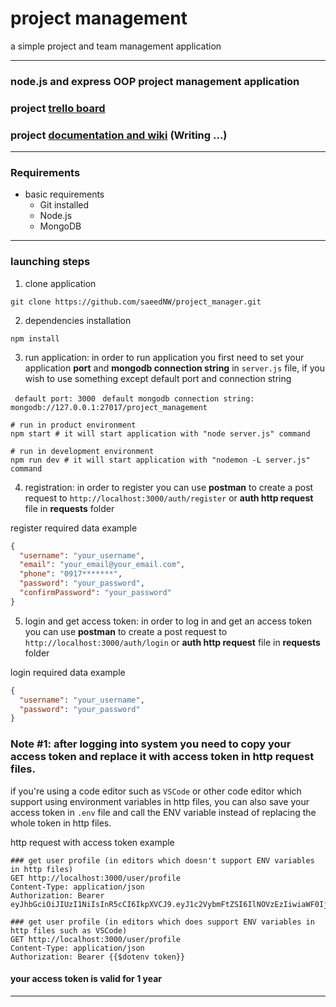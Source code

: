 # project management

a simple project and team management application

***

### node.js and express OOP project management application

### project [trello board](https://trello.com/b/sKfPuJ0u/project-management)

### project [documentation and wiki](https://github.com/saeedNW/project_manager/wiki/%2301.-Introduction) (Writing ...)

***

### Requirements

+ basic requirements
    + Git installed
    + Node.js
    + MongoDB

***

### launching steps

1. clone application

```shell
git clone https://github.com/saeedNW/project_manager.git
```

2. dependencies installation

```shell
npm install
```

3. run application:
   in order to run application you first need to set your application **port** and **mongodb connection string**
   in ```server.js``` file, if you wish to use something except default port and connection string

``` default port: 3000```
``` default mongodb connection string: mongodb://127.0.0.1:27017/project_management```

```shell
# run in product environment
npm start # it will start application with "node server.js" command

# run in development environment
npm run dev # it will start application with "nodemon -L server.js" command
```

4. registration: in order to register you can use **postman** to create a post request
   to ```http://localhost:3000/auth/register``` or **auth http request** file in **requests** folder

register required data example

```json
{
  "username": "your_username",
  "email": "your_email@your_email.com",
  "phone": "0917*******",
  "password": "your_password",
  "confirmPassword": "your_password"
}
```

5. login and get access token: in order to log in and get an access token you can use **postman** to create a post
   request to ```http://localhost:3000/auth/login```  or **auth http request** file in **requests** folder

login required data example

```json
{
  "username": "your_username",
  "password": "your_password"
}
```

### Note #1: after logging into system you need to copy your access token and replace it with access token in http request files.

if you're using a code editor such as ```VSCode``` or other code editor which support using environment variables in
http files, you can also save your access token in ```.env``` file and call the ENV variable instead of replacing the
whole token in http files.

http request with access token example

```http request
### get user profile (in editors which doesn't support ENV variables in http files)
GET http://localhost:3000/user/profile
Content-Type: application/json
Authorization: Bearer eyJhbGciOiJIUzI1NiIsInR5cCI6IkpXVCJ9.eyJ1c2VybmFtZSI6IlNOVzEzIiwiaWF0IjoxNjczNDM0NzMwLCJleHAiOjE3MDQ5NzA3MzB9.DNO0kV3GcwMui02LOmUt14VPlCBIIqyymvJWAxqdCog

### get user profile (in editors which does support ENV variables in http files such as VSCode)
GET http://localhost:3000/user/profile
Content-Type: application/json
Authorization: Bearer {{$dotenv token}}
```

#### your access token is valid for 1 year

***
